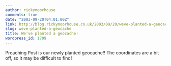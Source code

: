 ```yaml
---
author: rickymoorhouse
comments: true
date: "2003-09-20T04:01:00Z"
link: http://blog.rickymoorhouse.co.uk/2003/09/20/weve-planted-a-geocache/
slug: weve-planted-a-geocache
title: We've planted a geocache!
wordpress_id: 1709
---
```


Preaching Post is our newly planted geocache!! The coordinates are a bit off, so it may be difficult to find!
